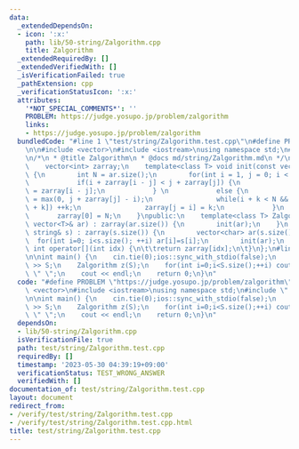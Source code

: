 ```yaml
---
data:
  _extendedDependsOn:
  - icon: ':x:'
    path: lib/50-string/Zalgorithm.cpp
    title: Zalgorithm
  _extendedRequiredBy: []
  _extendedVerifiedWith: []
  _isVerificationFailed: true
  _pathExtension: cpp
  _verificationStatusIcon: ':x:'
  attributes:
    '*NOT_SPECIAL_COMMENTS*': ''
    PROBLEM: https://judge.yosupo.jp/problem/zalgorithm
    links:
    - https://judge.yosupo.jp/problem/zalgorithm
  bundledCode: "#line 1 \"test/string/Zalgorithm.test.cpp\"\n#define PROBLEM \"https://judge.yosupo.jp/problem/zalgorithm\"\
    \n\n#include <vector>\n#include <iostream>\nusing namespace std;\n#line 1 \"lib/50-string/Zalgorithm.cpp\"\
    \n/*\n * @title Zalgorithm\n * @docs md/string/Zalgorithm.md\n */\nclass Zalgorithm{\n\
    \    vector<int> zarray;\n    template<class T> void init(const vector<T>& ar)\
    \ {\n        int N = ar.size();\n        for(int i = 1, j = 0; i < N; ++i) {\n\
    \            if(i + zarray[i - j] < j + zarray[j]) {\n                zarray[i]\
    \ = zarray[i - j];\n            } \n            else {\n                int k\
    \ = max(0, j + zarray[j] - i);\n                while(i + k < N && ar[k] == ar[i\
    \ + k]) ++k;\n                zarray[j = i] = k;\n            }\n        }\n \
    \       zarray[0] = N;\n    }\npublic:\n    template<class T> Zalgorithm(const\
    \ vector<T>& ar) : zarray(ar.size()) {\n        init(ar);\n    }\n    Zalgorithm(const\
    \ string& s) : zarray(s.size()) {\n        vector<char> ar(s.size());\n      \
    \  for(int i=0; i<s.size(); ++i) ar[i]=s[i];\n        init(ar);\n    }\n\tinline\
    \ int operator[](int idx) {\n\t\treturn zarray[idx];\n\t}\n};\n#line 7 \"test/string/Zalgorithm.test.cpp\"\
    \n\nint main() {\n    cin.tie(0);ios::sync_with_stdio(false);\n    string S; cin\
    \ >> S;\n    Zalgorithm z(S);\n    for(int i=0;i<S.size();++i) cout << z[i] <<\
    \ \" \";\n    cout << endl;\n    return 0;\n}\n"
  code: "#define PROBLEM \"https://judge.yosupo.jp/problem/zalgorithm\"\n\n#include\
    \ <vector>\n#include <iostream>\nusing namespace std;\n#include \"../../lib/50-string/Zalgorithm.cpp\"\
    \n\nint main() {\n    cin.tie(0);ios::sync_with_stdio(false);\n    string S; cin\
    \ >> S;\n    Zalgorithm z(S);\n    for(int i=0;i<S.size();++i) cout << z[i] <<\
    \ \" \";\n    cout << endl;\n    return 0;\n}\n"
  dependsOn:
  - lib/50-string/Zalgorithm.cpp
  isVerificationFile: true
  path: test/string/Zalgorithm.test.cpp
  requiredBy: []
  timestamp: '2023-05-30 04:39:19+09:00'
  verificationStatus: TEST_WRONG_ANSWER
  verifiedWith: []
documentation_of: test/string/Zalgorithm.test.cpp
layout: document
redirect_from:
- /verify/test/string/Zalgorithm.test.cpp
- /verify/test/string/Zalgorithm.test.cpp.html
title: test/string/Zalgorithm.test.cpp
---
```

